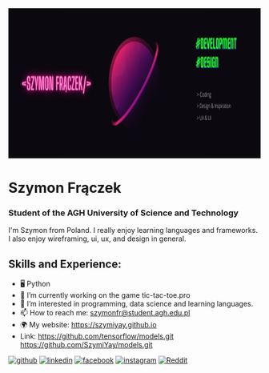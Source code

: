 <img src="https://github.com/SzymiYay/SzymiYay/blob/main/szymon_zdj.png?raw=true" width="1200" height="300">

# Szymon Frączek

### Student of the AGH University of Science and Technology
I'm Szymon from Poland. I really enjoy learning languages and frameworks. I also enjoy wireframing, ui, ux, and design in general.

## Skills and Experience:
- 🖥️ Python
- 🔭 I’m currently working on the game tic-tac-toe.pro 
- 👀 I’m interested in programming, data science and learning languages.
- 📫 How to reach me: szymonfr@student.agh.edu.pl 
- :earth_africa: My website: https://szymiyay.github.io
- Link: https://github.com/tensorflow/models.git https://github.com/SzymiYay/models.git


[<img src='https://cdn.jsdelivr.net/npm/simple-icons@3.0.1/icons/github.svg' alt='github' height='40'>](https://github.com/SzymiYay)  [<img src='https://cdn.jsdelivr.net/npm/simple-icons@3.0.1/icons/linkedin.svg' alt='linkedin' height='40'>](https://www.linkedin.com/in/szymon-frączek-8955b0223//)  [<img src='https://cdn.jsdelivr.net/npm/simple-icons@3.0.1/icons/facebook.svg' alt='facebook' height='40'>](https://www.facebook.com/szymon.fraczek.39)  [<img src='https://cdn.jsdelivr.net/npm/simple-icons@3.0.1/icons/instagram.svg' alt='instagram' height='40'>](https://www.instagram.com/szymiyay//)  [<img src='https://cdn.jsdelivr.net/npm/simple-icons@3.0.1/icons/reddit.svg' alt='Reddit' height='40'>](https://www.reddit.com/user/SzymiYay)  
